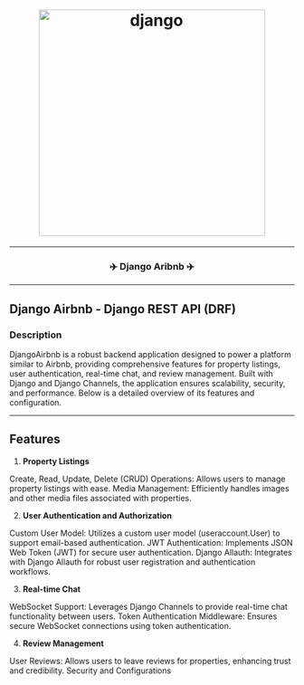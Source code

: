 <h1 align="center">
  <img
    width="400"
    alt="django"
    src="https://live.staticflickr.com/65535/53869010241_7f0b71e672_n.jpg">
</h1>

---

<h3 align="center">
  <strong>
 ✈️ Django Aribnb ✈️

  </strong>
</h3>

---

## Django Airbnb - Django REST API (DRF)
### Description

DjangoAirbnb is a robust backend application designed to power a platform similar to Airbnb, providing comprehensive features for property listings, user authentication, real-time chat, and review management. Built with Django and Django Channels, the application ensures scalability, security, and performance. Below is a detailed overview of its features and configuration.

---

## Features

1. **Property Listings**

Create, Read, Update, Delete (CRUD) Operations: Allows users to manage property listings with ease.
Media Management: Efficiently handles images and other media files associated with properties.

2. **User Authentication and Authorization**

Custom User Model: Utilizes a custom user model (useraccount.User) to support email-based authentication.
JWT Authentication: Implements JSON Web Token (JWT) for secure user authentication.
Django Allauth: Integrates with Django Allauth for robust user registration and authentication workflows.

3. **Real-time Chat**

WebSocket Support: Leverages Django Channels to provide real-time chat functionality between users.
Token Authentication Middleware: Ensures secure WebSocket connections using token authentication.

4. **Review Management**

User Reviews: Allows users to leave reviews for properties, enhancing trust and credibility.
Security and Configurations

